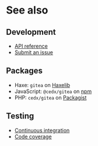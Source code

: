 # See also

## Development
- [API reference](https://cedx.github.io/gitea.hx/api)
- [Submit an issue](https://github.com/cedx/gitea.hx/issues)

## Packages
- Haxe: `gitea` on [Haxelib](https://lib.haxe.org/p/gitea)
- JavaScript: `@cedx/gitea` on [npm](https://www.npmjs.com/package/@cedx/gitea)
- PHP: `cedx/gitea` on [Packagist](https://packagist.org/packages/cedx/gitea)

## Testing
- [Continuous integration](https://github.com/cedx/gitea.hx/actions)
- [Code coverage](https://coveralls.io/github/cedx/gitea.hx)
